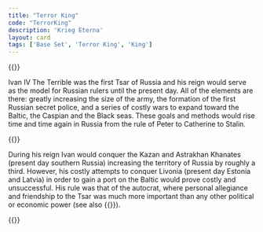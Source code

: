 ```yaml
---
title: "Terror King"
code: "TerrorKing"
description: 'Krieg Eterna'
layout: card
tags: ['Base Set', 'Terror King', 'King']
---
```

{{<card-detail-page title="TerrorKing" artwork="Tsar Ivan The Terrible by Viktor Vasnetsov (1897)">}}
<p>
Ivan IV The Terrible was the first Tsar of Russia and his reign would serve as the model for Russian rulers until the present day. All of the elements are there: greatly increasing the size of the army, the formation of the first Russian secret police, and a series of costly wars to expand toward the Baltic, the Caspian and the Black seas. These goals and methods would rise time and time again in Russia from the rule of Peter to Catherine to Stalin.
</p>
{{<card-detail-image file="oprichniki.jpg">}}
<p>
During his reign Ivan would conquer the Kazan and Astrakhan Khanates (present day southern Russia) increasing the territory of Russia by roughly a third. However, his costly attempts to conquer Livonia (present day Estonia and Latvia) in order to gain a port on the Baltic would prove costly and unsuccessful. His rule was that of the autocrat, where personal allegiance and friendship to the Tsar was much more important than any other political or economic power (see also {{<cardlink name="Wrath">}}).
</p>
{{</card-detail-page>}}